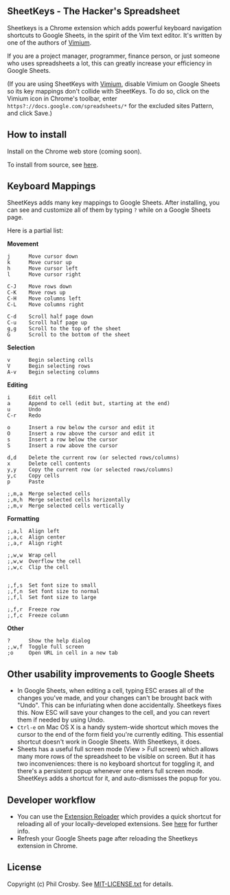 ## SheetKeys - The Hacker's Spreadsheet

Sheetkeys is a Chrome extension which adds powerful keyboard navigation shortcuts to Google Sheets, in the
spirit of the Vim text editor. It's written by one of the authors of
[Vimium](https://github.com/philc/vimium).

If you are a project manager, programmer, finance person, or just someone who uses spreadsheets a lot, this
can greatly increase your efficiency in Google Sheets.

(If you are using SheetKeys with [Vimium](https://github.com/philc/vimium), disable Vimium on Google Sheets so
its key mappings don't collide with SheetKeys. To do so, click on the Vimium icon in Chrome's toolbar, enter
`https?://docs.google.com/spreadsheets/*` for the excluded sites Pattern, and click Save.)

## How to install

Install on the Chrome web store (coming soon).

To install from source, see [here](https://github.com/philc/sheetkeys/wiki/How-to-install-from-source).

## Keyboard Mappings

SheetKeys adds many key mappings to Google Sheets. After installing, you can see and customize all of them by
typing `?` while on a Google Sheets page.

Here is a partial list:

**Movement**

    j      Move cursor down
    k      Move cursor up
    h      Move cursor left
    l      Move cursor right

    C-J    Move rows down
    C-K    Move rows up
    C-H    Move columns left
    C-L    Move columns right

    C-d    Scroll half page down
    C-u    Scroll half page up
    g,g    Scroll to the top of the sheet
    G      Scroll to the bottom of the sheet

**Selection**

    v      Begin selecting cells
    V      Begin selecting rows
    A-v    Begin selecting columns

**Editing**

    i      Edit cell
    a      Append to cell (edit but, starting at the end)
    u      Undo
    C-r    Redo

    o      Insert a row below the cursor and edit it
    O      Insert a row above the cursor and edit it
    s      Insert a row below the cursor
    S      Insert a row above the cursor

    d,d    Delete the current row (or selected rows/columns)
    x      Delete cell contents
    y,y    Copy the current row (or selected rows/columns)
    y,c    Copy cells
    p      Paste

    ;,m,a  Merge selected cells
    ;,m,h  Merge selected cells horizontally
    ;,m,v  Merge selected cells vertically

**Formatting**

    ;,a,l  Align left
    ;,a,c  Align center
    ;,a,r  Align right

    ;,w,w  Wrap cell
    ;,w,w  Overflow the cell
    ;,w,c  Clip the cell


    ;,f,s  Set font size to small
    ;,f,n  Set font size to normal
    ;,f,l  Set font size to large

    ;,f,r  Freeze row
    ;,f,c  Freeze column

**Other**

    ?      Show the help dialog
    ;,w,f  Toggle full screen
    ;o     Open URL in cell in a new tab

## Other usability improvements to Google Sheets

* In Google Sheets, when editing a cell, typing ESC erases all of the changes you've made, and your changes
  can't be brought back with "Undo". This can be infuriating when done accidentally. Sheetkeys fixes this. Now
  ESC will save your changes to the cell, and you can revert them if needed by using Undo.
* `Ctrl-e` on Mac OS X is a handy system-wide shortcut which moves the cursor to the end of the form field
  you're currently editing. This essential shortcut doesn't work in Google Sheets. With Sheetkeys, it does.
* Sheets has a useful full screen mode (View > Full screen) which allows many more rows of the spreadsheet to
  be visible on screen. But it has two inconveniences: there is no keyboard shortcut for toggling it, and
  there's a persistent popup whenever one enters full screen mode. SheetKeys adds a shortcut for it, and
  auto-dismisses the popup for you.

## Developer workflow

* You can use the
  [Extension Reloader](https://chrome.google.com/webstore/detail/extensions-reloader/fimgfedafeadlieiabdeeaodndnlbhid)
  which provides a quick shortcut for reloading all of your locally-developed extensions. See
  [here](http://stackoverflow.com/a/12767200/46237) for further info.
* Refresh your Google Sheets page after reloading the Sheetkeys extension in Chrome.

## License

Copyright (c) Phil Crosby. See [MIT-LICENSE.txt](MIT-LICENSE.txt) for details.
